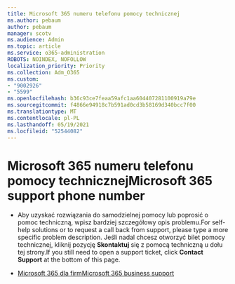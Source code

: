 ```yaml
---
title: Microsoft 365 numeru telefonu pomocy technicznej
ms.author: pebaum
author: pebaum
manager: scotv
ms.audience: Admin
ms.topic: article
ms.service: o365-administration
ROBOTS: NOINDEX, NOFOLLOW
localization_priority: Priority
ms.collection: Adm_O365
ms.custom:
- "9002926"
- "5599"
ms.openlocfilehash: b36c93ce7feaa59afc1aa604407281100919a79e
ms.sourcegitcommit: f4866e94918c7b591ad0cd3b58169d340bcc7f00
ms.translationtype: MT
ms.contentlocale: pl-PL
ms.lasthandoff: 05/19/2021
ms.locfileid: "52544082"
---
```

# <a name="microsoft-365-support-phone-number"></a><span data-ttu-id="e0b59-102">Microsoft 365 numeru telefonu pomocy technicznej</span><span class="sxs-lookup"><span data-stu-id="e0b59-102">Microsoft 365 support phone number</span></span>

- <span data-ttu-id="e0b59-103">Aby uzyskać rozwiązania do samodzielnej pomocy lub poprosić o pomoc techniczną, wpisz bardziej szczegółowy opis problemu.</span><span class="sxs-lookup"><span data-stu-id="e0b59-103">For self-help solutions or to request a call back from support, please type a more specific problem description.</span></span>  <span data-ttu-id="e0b59-104">Jeśli nadal chcesz otworzyć bilet pomocy technicznej, kliknij pozycję **Skontaktuj** się z pomocą techniczną u dołu tej strony.</span><span class="sxs-lookup"><span data-stu-id="e0b59-104">If you still need to open a support ticket, click **Contact Support** at the bottom of this page.</span></span>

- [<span data-ttu-id="e0b59-105">Microsoft 365 dla firm</span><span class="sxs-lookup"><span data-stu-id="e0b59-105">Microsoft 365 business support</span></span>](https://go.microsoft.com/fwlink/p/?linkid=518322)
